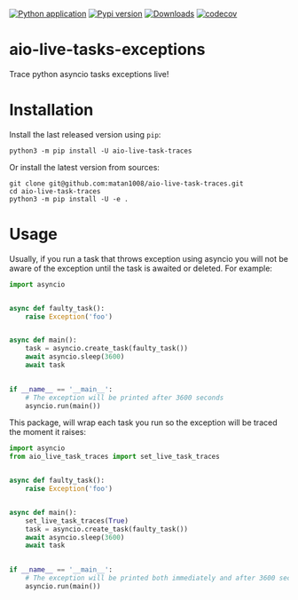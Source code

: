 [![Python application](https://github.com/matan1008/aio-live-task-traces/workflows/Python%20application/badge.svg)](https://github.com/matan1008/aio-live-task-traces/actions/workflows/python-app.yml "Python application action")
[![Pypi version](https://img.shields.io/pypi/v/aio-live-task-traces.svg)](https://pypi.org/project/aio-live-task-traces/ "PyPi package")
[![Downloads](https://static.pepy.tech/personalized-badge/aio-live-task-traces?period=total&units=none&left_color=grey&right_color=blue&left_text=Downloads)](https://pepy.tech/project/aio-live-task-traces)
[![codecov](https://codecov.io/gh/matan1008/aio-live-task-traces/branch/master/graph/badge.svg?token=GL0FZD9SVG)](https://codecov.io/gh/matan1008/aio-live-task-traces)


# aio-live-tasks-exceptions
Trace python asyncio tasks exceptions live!

# Installation

Install the last released version using `pip`:

```shell
python3 -m pip install -U aio-live-task-traces
```

Or install the latest version from sources:

```shell
git clone git@github.com:matan1008/aio-live-task-traces.git
cd aio-live-task-traces
python3 -m pip install -U -e .
```

# Usage

Usually, if you run a task that throws exception using asyncio you will not be aware
of the exception until the task is awaited or deleted. For example:


```python
import asyncio


async def faulty_task():
    raise Exception('foo')


async def main():
    task = asyncio.create_task(faulty_task())
    await asyncio.sleep(3600)
    await task

    
if __name__ == '__main__':
    # The exception will be printed after 3600 seconds
    asyncio.run(main())
```

This package, will wrap each task you run so the exception will be traced
the moment it raises:

```python
import asyncio
from aio_live_task_traces import set_live_task_traces


async def faulty_task():
    raise Exception('foo')


async def main():
    set_live_task_traces(True)
    task = asyncio.create_task(faulty_task())
    await asyncio.sleep(3600)
    await task

    
if __name__ == '__main__':
    # The exception will be printed both immediately and after 3600 seconds
    asyncio.run(main())
```
